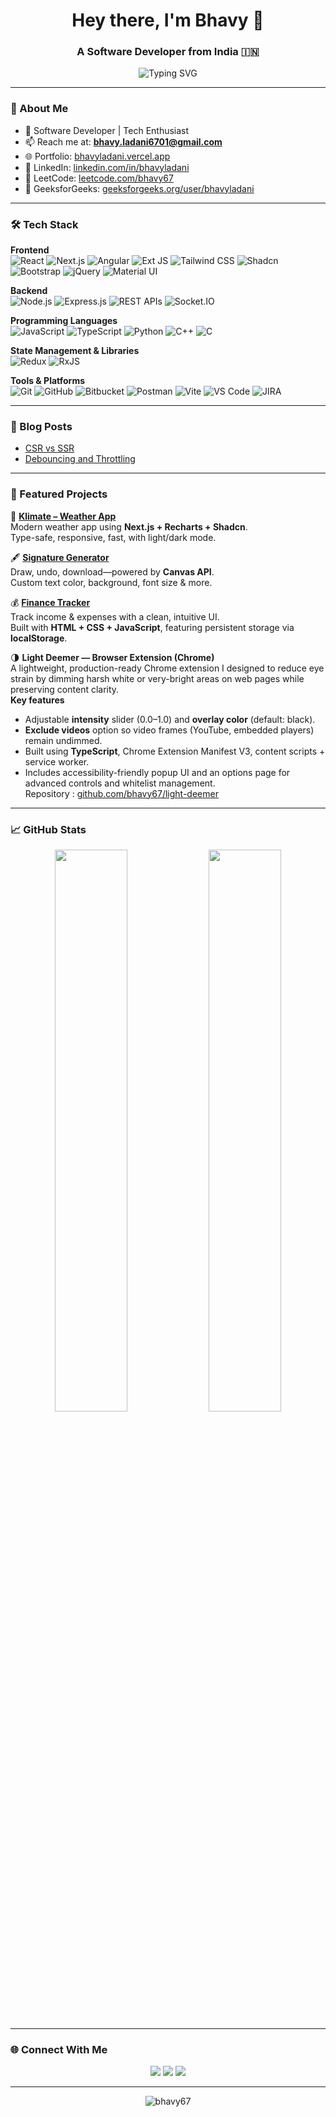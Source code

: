 <h1 align="center">Hey there, I'm Bhavy 👋</h1>
<h3 align="center">A Software Developer from India 🇮🇳</h3>

<p align="center">
  <img src="https://readme-typing-svg.herokuapp.com?font=Fira+Code&weight=500&pause=1200&duration=900&color=F97316&center=true&vCenter=true&width=500&lines=Deploy.+Pray.+Repeat.;It+worked+on+my+machine.;One+more+commit.+I+swear.;Move+fast.+Break+everything.;Code.+Coffee.+Cry.+Repeat.;It%E2%80%99s+not+a+bug,+it%E2%80%99s+a+feature.;Will+fix+in+prod.;Just+one+more+console.log%E2%80%A6" alt="Typing SVG" />
</p>

---

### 🧠 About Me

- 🚀 Software Developer | Tech Enthusiast  
- 📫 Reach me at: **bhavy.ladani6701@gmail.com**  
- 🌐 Portfolio: [bhavyladani.vercel.app](https://bhavyladani.vercel.app)  
- 💼 LinkedIn: [linkedin.com/in/bhavyladani](https://linkedin.com/in/bhavyladani)  
- 🧩 LeetCode: [leetcode.com/bhavy67](https://leetcode.com/bhavy67)  
- 📘 GeeksforGeeks: [geeksforgeeks.org/user/bhavyladani](https://www.geeksforgeeks.org/user/bhavyladani/)

---

### 🛠️ Tech Stack

**Frontend**  
![React](https://img.shields.io/badge/-React-black?style=flat-square&logo=react)
![Next.js](https://img.shields.io/badge/-Next.js-black?style=flat-square&logo=next.js)
![Angular](https://img.shields.io/badge/-Angular-black?style=flat-square&logo=angular)
![Ext JS](https://img.shields.io/badge/-Ext%20JS-black?style=flat-square)
![Tailwind CSS](https://img.shields.io/badge/-TailwindCSS-black?style=flat-square&logo=tailwind-css)
![Shadcn](https://img.shields.io/badge/-Shadcn-black?style=flat-square)
![Bootstrap](https://img.shields.io/badge/-Bootstrap-black?style=flat-square&logo=bootstrap)
![jQuery](https://img.shields.io/badge/-jQuery-black?style=flat-square&logo=jquery)
![Material UI](https://img.shields.io/badge/-Material%20UI-black?style=flat-square&logo=mui)

**Backend**  
![Node.js](https://img.shields.io/badge/-Node.js-black?style=flat-square&logo=node.js)
![Express.js](https://img.shields.io/badge/-Express.js-black?style=flat-square&logo=express)
![REST APIs](https://img.shields.io/badge/-REST%20APIs-black?style=flat-square)
![Socket.IO](https://img.shields.io/badge/-Socket.IO-black?style=flat-square&logo=socket.io)

**Programming Languages**  
![JavaScript](https://img.shields.io/badge/-JavaScript-black?style=flat-square&logo=javascript)
![TypeScript](https://img.shields.io/badge/-TypeScript-black?style=flat-square&logo=typescript)
![Python](https://img.shields.io/badge/-Python-black?style=flat-square&logo=python)
![C++](https://img.shields.io/badge/-C++-black?style=flat-square&logo=c%2B%2B)
![C](https://img.shields.io/badge/-C-black?style=flat-square&logo=c)

**State Management & Libraries**  
![Redux](https://img.shields.io/badge/-Redux-black?style=flat-square&logo=redux)
![RxJS](https://img.shields.io/badge/-RxJS-black?style=flat-square&logo=rxjs)

**Tools & Platforms**  
![Git](https://img.shields.io/badge/-Git-black?style=flat-square&logo=git)
![GitHub](https://img.shields.io/badge/-GitHub-black?style=flat-square&logo=github)
![Bitbucket](https://img.shields.io/badge/-Bitbucket-black?style=flat-square&logo=bitbucket)
![Postman](https://img.shields.io/badge/-Postman-black?style=flat-square&logo=postman)
![Vite](https://img.shields.io/badge/-Vite-black?style=flat-square&logo=vite)
![VS Code](https://img.shields.io/badge/-VS%20Code-black?style=flat-square&logo=visualstudiocode)
![JIRA](https://img.shields.io/badge/-JIRA-black?style=flat-square&logo=jira)

---

### 📝 Blog Posts

- [CSR vs SSR](https://bhavycodes.hashnode.dev/csr-vs-ssr-in-react)
- [Debouncing and Throttling](https://bhavycodes.hashnode.dev/mastering-debouncing-and-throttling-in-javascript-a-frontend-developers-complete-guide)

---

### 🌟 Featured Projects

🧭 **[Klimate – Weather App](https://klimate-bhavy.vercel.app/)**  
Modern weather app using **Next.js + Recharts + Shadcn**.  
Type-safe, responsive, fast, with light/dark mode.

🖋️ **[Signature Generator](https://signature-bhavy.vercel.app/)**  
Draw, undo, download—powered by **Canvas API**.  
Custom text color, background, font size & more.

💰 **[Finance Tracker](https://bhavy67.github.io/finance-tracker/)**  
Track income & expenses with a clean, intuitive UI.  
Built with **HTML + CSS + JavaScript**, featuring persistent storage via **localStorage**.


🌗 **Light Deemer — Browser Extension (Chrome)**  
A lightweight, production-ready Chrome extension I designed to reduce eye strain by dimming harsh white or very-bright areas on web pages while preserving content clarity.  
**Key features**
- Adjustable **intensity** slider (0.0–1.0) and **overlay color** (default: black).  
- **Exclude videos** option so video frames (YouTube, embedded players) remain undimmed.  
- Built using **TypeScript**, Chrome Extension Manifest V3, content scripts + service worker.  
- Includes accessibility-friendly popup UI and an options page for advanced controls and whitelist management.  
Repository : [github.com/bhavy67/light-deemer](https://github.com/bhavy67/light-deemer)

---

### 📈 GitHub Stats

<p align="center">
  <img width="48%" src="https://github-readme-stats.vercel.app/api?username=bhavy67&show_icons=true&theme=radical" />
  <img width="48%" src="https://github-readme-stats.vercel.app/api/top-langs/?username=bhavy67&layout=compact&theme=radical" />
</p>

---

### 🌐 Connect With Me

<p align="center">
  <a href="https://linkedin.com/in/bhavyladani" target="_blank"><img src="https://img.shields.io/badge/LinkedIn-0077B5?style=for-the-badge&logo=linkedin&logoColor=white"/></a>
  <a href="https://www.leetcode.com/bhavyladani" target="_blank"><img src="https://img.shields.io/badge/LeetCode-FFA116?style=for-the-badge&logo=leetcode&logoColor=black"/></a>
  <a href="mailto:bhavy.ladani6701@gmail.com"><img src="https://img.shields.io/badge/Email-D14836?style=for-the-badge&logo=gmail&logoColor=white"/></a>
</p>

---

<p align="center">
  <img src="https://komarev.com/ghpvc/?username=bhavy67&style=flat-square&color=orange" alt="bhavy67" />
</p>
